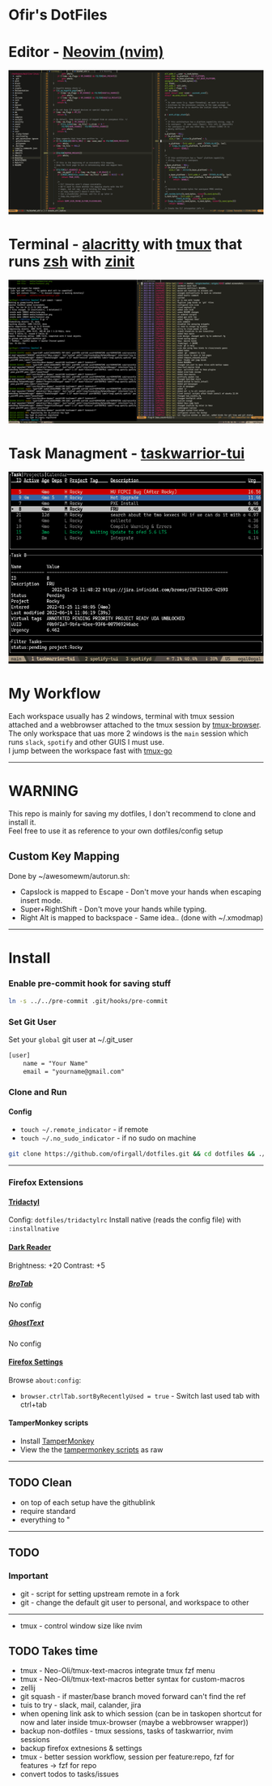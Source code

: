 # Ofir's DotFiles

# Editor - [Neovim (nvim)](https://github.com/neovim/neovim)
![nvim Screenshot](media/nvim/preview.png)

# Terminal - [alacritty](https://github.com/alacritty/alacritty) with [tmux](https://github.com/tmux/tmux) that runs [zsh](https://wiki.archlinux.org/title/zsh) with [zinit](https://github.com/zdharma-continuum/zinit)
![Terminal Screenshot](media/terminal.png)

# Task Managment - [taskwarrior-tui](https://github.com/kdheepak/taskwarrior-tui)
![TaskWarrior Screenshot](media/taskwarrior.png)

# My Workflow
Each workspace usually has 2 windows, terminal with tmux session attached and a webbrowser attached to the tmux session by [tmux-browser](https://github.com/ofirgall/tmux-browser).
The only workspace that uas more 2 windows is the `main` session which runs `slack`, `spotify` and other GUIS I must use. \
I jump between the workspace fast with [tmux-go](https://github.com/ofirgall/tmux-browser)

---

# WARNING
This repo is mainly for saving my dotfiles, I don't recommend to clone and install it. \
Feel free to use it as reference to your own dotfiles/config setup

## Custom Key Mapping
Done by ~/awesomewm/autorun.sh:
* Capslock is mapped to Escape - Don't move your hands when escaping insert mode.
* Super+RightShift - Don't move your hands while typing.
* Right Alt is mapped to backspace - Same idea.. (done with ~/.xmodmap)

---

# Install
### Enable pre-commit hook for saving stuff
```bash
ln -s ../../pre-commit .git/hooks/pre-commit
```

### Set Git User
Set your `global` git user at ~/.git_user
```
[user]
	name = "Your Name"
	email = "yourname@gmail.com"
```

### Clone and Run
#### Config
* `touch ~/.remote_indicator` - if remote
* `touch ~/.no_sudo_indicator` - if no sudo on machine
```bash
git clone https://github.com/ofirgall/dotfiles.git && cd dotfiles && ./install
```

---

### Firefox Extensions
#### [Tridactyl](https://addons.mozilla.org/en-US/firefox/addon/tridactyl-vim)
Config: `dotfiles/tridactylrc`
Install native (reads the config file) with `:installnative`

#### [Dark Reader](https://addons.mozilla.org/en-US/firefox/addon/darkreader/)
Brightness: +20
Contrast: +5

##### [BroTab](https://addons.mozilla.org/en-US/firefox/addon/brotab/)
No config

##### [GhostText](https://addons.mozilla.org/en-US/firefox/addon/ghosttext/)
No config

#### [Firefox Settings](about:config)
Browse `about:config`:
* `browser.ctrlTab.sortByRecentlyUsed = true` - Switch last used tab with ctrl+tab

#### TamperMonkey scripts
* Install [TamperMonkey](https://www.tampermonkey.net/)
* View the the [tampermonkey scripts](tampermonkey) as raw

---

## TODO Clean
* on top of each setup have the githublink
* require standard
* everything to "

---
## TODO
### Important
* git - script for setting upstream remote in a fork
* git - change the default git user to personal, and workspace to other
---
* tmux - control window size like nvim

## TODO Takes time
* tmux - Neo-Oli/tmux-text-macros integrate tmux fzf menu
* tmux - Neo-Oli/tmux-text-macros better syntax for custom-macros
* zellij
* git squash - if master/base branch moved forward can't find the ref
* tuis to try - slack, mail, calander, jira
* when opening link ask to which session (can be in taskopen shortcut for now and later inside tmux-browser (maybe a webbrowser wrapper))
* backup non-dotfiles - tmux sessions, tasks of taskwarrior, nvim sessions
* backup firefox extnesions & settings
* tmux - better session workflow, session per feature:repo, fzf for features -> fzf for repo
* convert todos to tasks/issues

